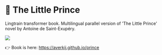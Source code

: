 # 📗 The Little Prince

Lingtrain transformer book. Multilingual parallel version of 'The Little Prince' novel by Antoine de Saint-Exupéry.

![](https://habrastorage.org/webt/fc/bs/bp/fcbsbptmaf2drcgzjllt_a_99tu.png)

👉 Book is here: https://averkij.github.io/prince

